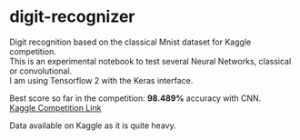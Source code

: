 # digit-recognizer
Digit recognition based on the classical Mnist dataset for Kaggle competition.  
This is an experimental notebook to test several Neural Networks, classical or convolutional.  
I am using Tensorflow 2 with the Keras interface.

Best score so far in the competition: **98.489%** accuracy with CNN.  
[Kaggle Competition Link](https://www.kaggle.com/c/digit-recognizer/leaderboard#score)  

Data available on Kaggle as it is quite heavy.
